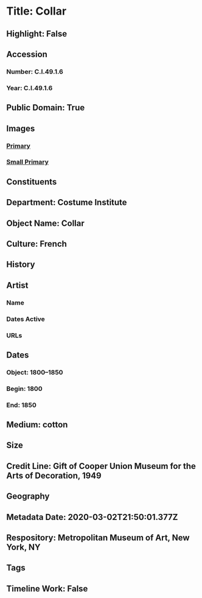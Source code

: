 # Title: Collar
## Highlight: False
## Accession
### Number: C.I.49.1.6
### Year: C.I.49.1.6
## Public Domain: True
## Images
### [Primary](https://images.metmuseum.org/CRDImages/ci/original/CI49.1.6.jpg)
### [Small Primary](https://images.metmuseum.org/CRDImages/ci/web-large/CI49.1.6.jpg)
## Constituents
## Department: Costume Institute
## Object Name: Collar
## Culture: French
## History
## Artist
### Name
### Dates Active
### URLs
## Dates
### Object: 1800–1850
### Begin: 1800
### End: 1850
## Medium: cotton
## Size
## Credit Line: Gift of Cooper Union Museum for the Arts of Decoration, 1949
## Geography
## Metadata Date: 2020-03-02T21:50:01.377Z
## Respository: Metropolitan Museum of Art, New York, NY
## Tags
## Timeline Work: False